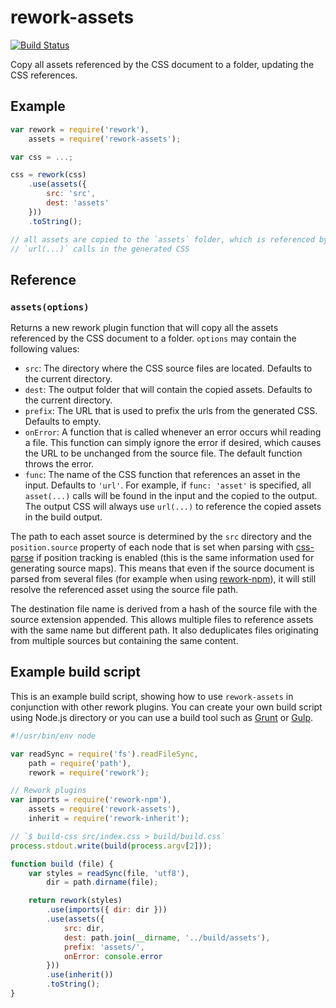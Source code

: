 # rework-assets

[![Build Status](https://drone.io/github.com/conradz/rework-assets/status.png)](https://drone.io/github.com/conradz/rework-assets/latest)

Copy all assets referenced by the CSS document to a folder, updating the CSS
references.

## Example

```js
var rework = require('rework'),
    assets = require('rework-assets');

var css = ...;

css = rework(css)
    .use(assets({
        src: 'src',
        dest: 'assets'
    }))
    .toString();

// all assets are copied to the `assets` folder, which is referenced by all
// `url(...)` calls in the generated CSS
```

## Reference

### `assets(options)`

Returns a new rework plugin function that will copy all the assets referenced
by the CSS document to a folder. `options` may contain the following values:

 * `src`: The directory where the CSS source files are located. Defaults to the
   current directory.
 * `dest`: The output folder that will contain the copied assets. Defaults to
   the current directory.
 * `prefix`: The URL that is used to prefix the urls from the generated CSS.
   Defaults to empty.
 * `onError`: A function that is called whenever an error occurs whil reading a
   file. This function can simply ignore the error if desired, which causes the
   URL to be unchanged from the source file. The default function throws the
   error.
 * `func`: The name of the CSS function that references an asset in the input.
   Defaults to `'url'`. For example, if `func: 'asset'` is specified, all
   `asset(...)` calls will be found in the input and the copied to the output.
   The output CSS will always use `url(...)` to reference the copied assets in
   the build output.

The path to each asset source is determined by the `src` directory and the
`position.source` property of each node that is set when parsing with
[css-parse](https://github.com/reworkcss/css-parse) if position tracking is
enabled (this is the same information used for generating source maps). This
means that even if the source document is parsed from several files (for
example when using [rework-npm](https://github.com/conradz/rework-npm)), it
will still resolve the referenced asset using the source file path.

The destination file name is derived from a hash of the source file with the
source extension appended. This allows multiple files to reference assets with
the same name but different path. It also deduplicates files originating from
multiple sources but containing the same content.

## Example build script

This is an example build script, showing how to use `rework-assets` in
conjunction with other rework plugins. You can create your own build script
using Node.js directory or you can use a build tool such as
[Grunt](http://gruntjs.com/) or [Gulp](http://gulpjs.com/).

```js
#!/usr/bin/env node

var readSync = require('fs').readFileSync,
    path = require('path'),
    rework = require('rework');

// Rework plugins
var imports = require('rework-npm'),
    assets = require('rework-assets'),
    inherit = require('rework-inherit');

// `$ build-css src/index.css > build/build.css`
process.stdout.write(build(process.argv[2]));

function build (file) {
    var styles = readSync(file, 'utf8'),
        dir = path.dirname(file);

    return rework(styles)
        .use(imports({ dir: dir }))
        .use(assets({
            src: dir,
            dest: path.join(__dirname, '../build/assets'),
            prefix: 'assets/',
            onError: console.error
        }))
        .use(inherit())
        .toString();
}
```
